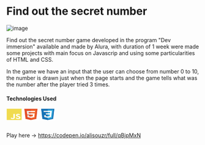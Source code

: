 # Find out the secret number

![image](https://user-images.githubusercontent.com/79667413/137001194-4054ecf3-affa-4139-8ac1-468c46ac5595.png)

Find out the secret number game developed in the program "Dev immersion" available and made by Alura, with duration of 1 week were made some projects with main focus on Javascrip and using some particularities of HTML and CSS.

In the game we have an input that the user can choose from number 0 to 10, the number is drawn just when the page starts and the game tells what was the number after the player tried 3 times.

<div style="display: inline_block">
  <h4>Technologies Used</h4>
  <img align="center" alt="JS" height="30" width="40" src="https://raw.githubusercontent.com/devicons/devicon/master/icons/javascript/javascript-plain.svg">
  <img align="center" alt="HTML" height="30" width="40" src="https://raw.githubusercontent.com/devicons/devicon/master/icons/html5/html5-original.svg">
  <img align="center" alt="CSS" height="30" width="40" src="https://raw.githubusercontent.com/devicons/devicon/master/icons/css3/css3-original.svg">
  </div>
  <br>

Play here -> https://codepen.io/alisouzr/full/qBjpMxN
